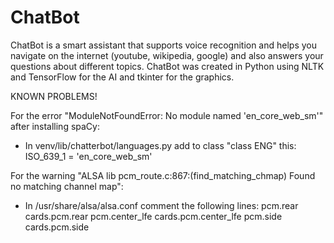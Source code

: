 # ChatBot
ChatBot is a smart assistant that supports voice recognition and helps you navigate on the internet (youtube, wikipedia, google) and also answers your questions about different topics.
ChatBot was created in Python using NLTK and TensorFlow for the AI and tkinter for the graphics.

KNOWN PROBLEMS!

For the error "ModuleNotFoundError: No module named 'en_core_web_sm'" after installing spaCy:
- In venv/lib/chatterbot/languages.py add to class "class ENG" this: ISO_639_1 = 'en_core_web_sm'

For the warning "ALSA lib pcm_route.c:867:(find_matching_chmap) Found no matching channel map":
- In /usr/share/alsa/alsa.conf comment the following lines:
                pcm.rear cards.pcm.rear
                pcm.center_lfe cards.pcm.center_lfe
                pcm.side cards.pcm.side
